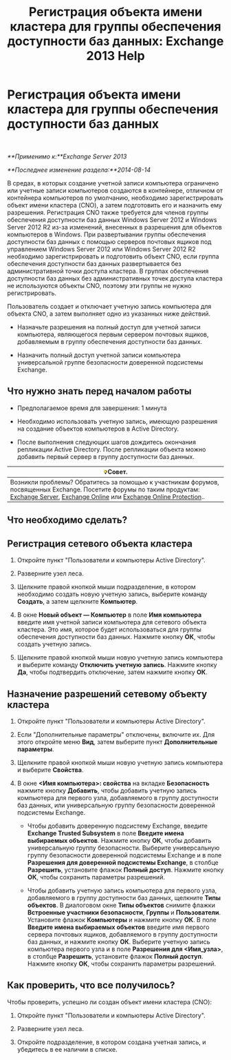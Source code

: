 ﻿---
title: 'Регистрация объекта имени кластера для группы обеспечения доступности баз данных: Exchange 2013 Help'
TOCTitle: Регистрация объекта имени кластера для группы обеспечения доступности баз данных
ms:assetid: 51ebf2f6-8a02-44ef-a489-ca361cb0f63a
ms:mtpsurl: https://technet.microsoft.com/ru-ru/library/Ff367878(v=EXCHG.150)
ms:contentKeyID: 50488046
ms.date: 04/30/2018
mtps_version: v=EXCHG.150
ms.translationtype: HT
---

# Регистрация объекта имени кластера для группы обеспечения доступности баз данных

 

_**Применимо к:**Exchange Server 2013_

_**Последнее изменение раздела:**2014-08-14_

В средах, в которых создание учетной записи компьютера ограничено или учетные записи компьютеров создаются в контейнере, отличном от контейнера компьютеров по умолчанию, необходимо зарегистрировать объект имени кластера (CNO), а затем подготовить его и назначить ему разрешения. Регистрация CNO также требуется для членов группы обеспечения доступности баз данных Windows Server 2012 и Windows Server 2012 R2 из-за изменений, внесенных в разрешения для объектов компьютеров в Windows. При развертывании группы обеспечения доступности баз данных с помощью серверов почтовых ящиков под управлением Windows Server 2012 или Windows Server 2012 R2 необходимо зарегистрировать и подготовить объект CNO, если группа обеспечения доступности баз данных развертывается без административной точки доступа кластера. В группах обеспечения доступности баз данных без административных точек доступа кластера не используются объекты CNO, поэтому эти группы не нужно регистрировать.

Пользователь создает и отключает учетную запись компьютера для объекта CNO, а затем выполняет одно из указанных ниже действий.

  - Назначьте разрешения на полный доступ для учетной записи компьютера, являющегося первым сервером почтовых ящиков, добавляемым в группу обеспечения доступности баз данных.

  - Назначить полный доступ учетной записи компьютера универсальной группе безопасности доверенной подсистемы Exchange.

## Что нужно знать перед началом работы

  - Предполагаемое время для завершения: 1 минута

  - Необходимо использовать учетную запись, имеющую разрешения на создание объектов компьютеров в Active Directory.

  - После выполнения следующих шагов дождитесь окончания репликации Active Directory. После репликации объекта можно добавить первый сервер в группу доступности баз данных.

<table>
<thead>
<tr class="header">
<th><img src="images/Bb124558.tip(EXCHG.150).gif" title="Совет" alt="Совет" />Совет.</th>
</tr>
</thead>
<tbody>
<tr class="odd">
<td>Возникли проблемы? Обратитесь за помощью к участникам форумов, посвященных Exchange. Посетите форумы по таким продуктам: <a href="https://go.microsoft.com/fwlink/p/?linkid=60612">Exchange Server</a>, <a href="https://go.microsoft.com/fwlink/p/?linkid=267542">Exchange Online</a> или <a href="https://go.microsoft.com/fwlink/p/?linkid=285351">Exchange Online Protection</a>..</td>
</tr>
</tbody>
</table>


## Что необходимо сделать?

## Регистрация сетевого объекта кластера

1.  Откройте пункт "Пользователи и компьютеры Active Directory".

2.  Разверните узел леса.

3.  Щелкните правой кнопкой мыши подразделение, в котором необходимо создать новую учетную запись, выберите команду **Создать**, а затем щелкните **Компьютер**.

4.  В окне **Новый объект — Компьютер** в поле **Имя компьютера** введите имя учетной записи компьютера для сетевого объекта кластера. Это имя, которое будет использоваться для группы обеспечения доступности баз данных. Нажмите кнопку **ОК**, чтобы создать учетную запись.

5.  Щелкните правой кнопкой мыши новую учетную запись компьютера и выберите команду **Отключить учетную запись**. Нажмите кнопку **Да**, чтобы подтвердить отключение, затем нажмите кнопку **ОК**.

## Назначение разрешений сетевому объекту кластера

1.  Откройте пункт "Пользователи и компьютеры Active Directory".

2.  Если "Дополнительные параметры" отключены, включите их. Для этого откройте меню **Вид**, затем выберите пункт **Дополнительные параметры**.

3.  Щелкните правой кнопкой мыши новую учетную запись компьютера и выберите **Свойства**.

4.  В окне **\<Имя компьютера\>: свойства** на вкладке **Безопасность** нажмите кнопку **Добавить**, чтобы добавить учетную запись компьютера для первого узла, добавляемого в группу доступности баз данных, или универсальную группу безопасности доверенной подсистемы Exchange.
    
      - Чтобы добавить доверенную подсистему Exchange, введите **Exchange Trusted Subsystem** в поле **Введите имена выбираемых объектов**. Нажмите кнопку **ОК**, чтобы добавить универсальную группу безопасности. Выберите универсальную группу безопасности доверенной подсистемы Exchange и в поле **Разрешения для доверенной подсистемы Exchange**, в столбце **Разрешить**, установите флажок **Полный доступ**. Нажмите кнопку **ОК**, чтобы сохранить параметры разрешений.
    
      - Чтобы добавить учетную запись компьютера для первого узла, добавляемого в группу доступности баз данных, щелкните **Типы объектов**. В диалоговом окне **Типы объектов** снимите флажки **Встроенные участники безопасности**, **Группы** и **Пользователи**. Установите флажок **Компьютеры** и нажмите кнопку **ОК**. В поле **Введите имена выбираемых объектов** введите имя первого сервера почтовых ящиков, добавляемого в группу доступности баз данных, и нажмите кнопку **ОК**. Выберите учетную запись компьютера первого узла и в поле **Разрешения для \<Имя\_узла\>**, в столбце **Разрешить**, установите флажок **Полный доступ**. Нажмите кнопку **ОК**, чтобы сохранить параметры разрешений.

## Как проверить, что все получилось?

Чтобы проверить, успешно ли создан объект имени кластера (CNO):

1.  Откройте пункт "Пользователи и компьютеры Active Directory".

2.  Разверните узел леса.

3.  Откройте подразделение, в котором создана учетная запись, и убедитесь в ее наличии в списке.

